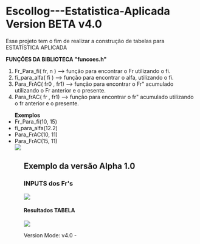# Escollog---Estatistica-Aplicada Version BETA v4.0

Esse projeto tem o fim de realizar a construção de tabelas para ESTATÍSTICA APLICADA

<b>FUNÇÕES DA BIBLIOTECA "funcoes.h"</b>

<ol>
<li> Fr_Para_fi( fr, n )  -->  função para encontrar o Fr utilizando o fi.
  </li>

<li> fi_para_alfa( fi )  -->   função para encontrar o alfa, utilizando o fi.
</li>

<li> Para_FrAC( fr0 , fr1) --> função para encontrar o Fr" acumulado utilizando o Fr anterior e o presente.</li>

<li> Para_frAC( fr , fr1)  --> função para encontrar o fr" acumulado utilizando o fr anterior e o presente.
</li>
</ol>
<ul>
  <b>Exemplos</b>
  <li> Fr_Para_fi(10, 15)         </li>
  <li> fi_para_alfa(12.2)         </li>
  <li> Para_FrAC(10, 11)          </li>
  <li> Para_FrAC(15, 11)          </li>
    <img src=https://user-images.githubusercontent.com/54006467/80177095-02cefc80-85d1-11ea-9497-2b4a3a04120a.png>
<ul>



 <h2> <b> Exemplo da versão Alpha 1.0 </b> </h2>
  
  <h3> INPUTS dos Fr's</h3>
    <img src=https://user-images.githubusercontent.com/54006467/72318157-4503ac00-367a-11ea-8b6d-ba08037e2395.png>
  
  <h4>Resultados TABELA</h4>
  <img src=https://user-images.githubusercontent.com/54006467/70852957-8429bc00-1e86-11ea-9ae4-20e0a5d93a8b.png>

Version Mode: v4.0 -
